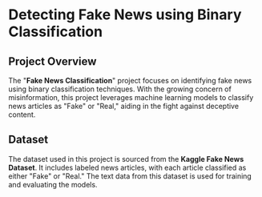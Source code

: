 # Detecting Fake News using Binary Classification

## Project Overview
The "__Fake News Classification__" project focuses on identifying fake news using binary classification techniques. With the growing concern of misinformation, this project leverages machine learning models to classify news articles as "Fake" or "Real," aiding in the fight against deceptive content.

## Dataset
The dataset used in this project is sourced from the __Kaggle Fake News Dataset__. It includes labeled news articles, with each article classified as either "Fake" or "Real." The text data from this dataset is used for training and evaluating the models.
